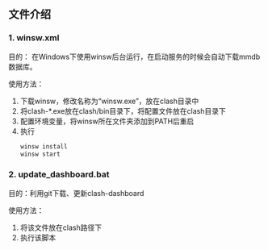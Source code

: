 ## 文件介绍
### 1. winsw.xml
目的：
在Windows下使用winsw后台运行，在启动服务的时候会自动下载mmdb数据库。

使用方法：
1. 下载winsw，修改名称为“winsw.exe”，放在clash目录中
2. 将clash-\*.exe放在clash/bin目录下，将配置文件放在clash目录下
3. 配置环境变量，将winsw所在文件夹添加到PATH后重启
4. 执行
    ```sh
    winsw install
    winsw start
    ```
    
### 2. update_dashboard.bat
目的：利用git下载、更新clash-dashboard

使用方法：
1. 将该文件放在clash路径下
2. 执行该脚本
